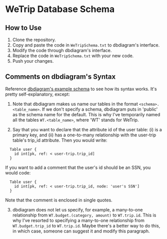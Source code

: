 # WeTrip Database Schema

## How to Use
1. Clone the repository.
2. Copy and paste the code in `WeTripSchema.txt` to dbdiagram's interface.
3. Modify the code through dbdiagram's interface.
4. Replace the code in `WeTripSchema.txt` with your new code.
5. Push your changes.

## Comments on dbdiagram's Syntax
Reference [dbdiagram's example schema]("https://dbdiagram.io/d") to see how its syntax works. It's pretty self-explanatory, except:

1. Note that dbdiagram makes us name our tables in the format `<schema>.<table_name>`. If we don't specify a schema, dbdiagram puts in 'public' as the schema name for the default. This is why I've temporarily named all the tables `WT.<table_name>`, where 'WT' stands for WeTrip.

2. Say that you want to declare that the attribute id of the user table: (i) is a primary key, and (ii) has a one-to-many relationship with the user-trip table's trip_id attribute. Then you would write:
```
  Table user {
    id int[pk, ref: < user-trip.trip_id]
  }
```

If you want to add a comment that the user's id should be an SSN, you would code:
```
  Table user {
    id int[pk, ref: < user-trip.trip_id, node: 'user's SSN']
  }
```

Note that the comment is enclosed in single quotes.

3. dbdiagram does not let us specify, for example, a many-to-one relationship from `WT.budget.(category, amount)` to `WT.trip.id`. This is why I've resorted to specifying a many-to-one relationship from `WT.budget.trip_id` to `WT.trip.id`. Maybe there's a better way to do this, in which case, someone can suggest it and modify this paragraph.